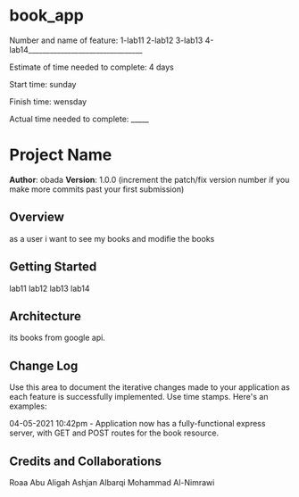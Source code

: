 # book_app
Number and name of feature: 1-lab11 2-lab12 3-lab13 4-lab14________________________________

Estimate of time needed to complete: 4 days

Start time: sunday

Finish time: wensday

Actual time needed to complete: _____

# Project Name

**Author**: obada
**Version**: 1.0.0 (increment the patch/fix version number if you make more commits past your first submission)

## Overview
as a user i want to see my books and modifie the books

## Getting Started
lab11 lab12 lab13 lab14

## Architecture
its books from google api.

## Change Log
Use this area to document the iterative changes made to your application as each feature is successfully implemented. Use time stamps. Here's an examples:

04-05-2021 10:42pm - Application now has a fully-functional express server, with GET and POST routes for the book resource.

## Credits and Collaborations

Roaa Abu Aligah
Ashjan Albarqi 
Mohammad Al-Nimrawi

